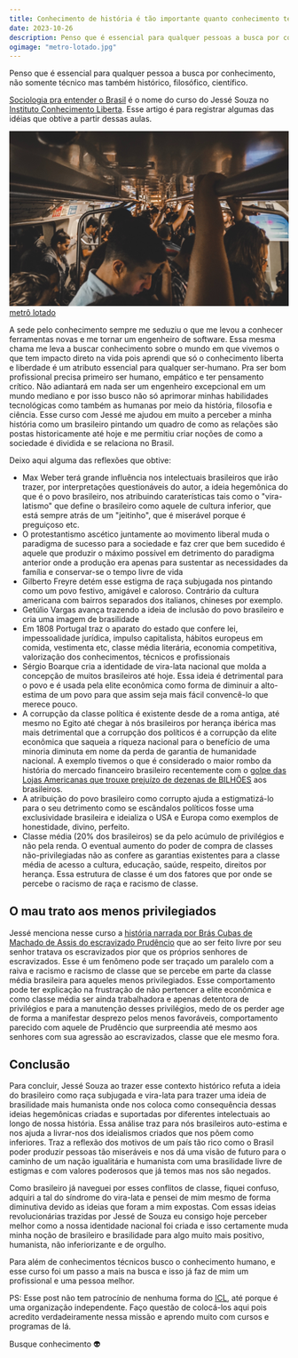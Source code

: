 ```yaml
---
title: Conhecimento de história é tão importante quanto conhecimento técnico
date: 2023-10-26
description: Penso que é essencial para qualquer pessoas a busca por conhecimento, não somente técnico mas também histórico, filosófico, científico.
ogimage: "metro-lotado.jpg"
---
```


Penso que é essencial para qualquer pessoa a busca por conhecimento, não somente técnico mas também histórico, filosófico, científico.

[Sociologia pra entender o Brasil](https://icl.com.br/curso/sociologia/) é o nome do curso do Jessé Souza no [Instituto Conhecimento Liberta](https://icl.com.br/). Esse artigo é para registrar algumas das idéias que obtive a partir dessas aulas.

![metrô lotado](metro-lotado.jpg)
[metrô lotado](https://unsplash.com/photos/a-group-of-people-riding-on-a-subway-train-Iv3eg_W_DFY)

A sede pelo conhecimento sempre me seduziu o que me levou a conhecer ferramentas novas e me tornar um engenheiro de software. Essa mesma chama me leva a buscar conhecimento sobre o mundo em que vivemos o que tem impacto direto na vida pois aprendi que só o conhecimento liberta e liberdade é um atributo essencial para qualquer ser-humano.
Pra ser bom profissional precisa primeiro ser humano, empático e ter pensamento crítico. Não adiantará em nada ser um engenheiro excepcional em um mundo mediano e por isso busco não só aprimorar minhas habilidades tecnológicas como também as humanas por meio da história, filosofia e ciência.
Esse curso com Jessé me ajudou em muito a perceber a minha história como um brasileiro pintando um quadro de como as relações são postas historicamente até hoje e me permitiu criar noções de como a sociedade é dividida e se relaciona no Brasil.

Deixo aqui alguma das reflexões que obtive:

- Max Weber terá grande influência nos intelectuais brasileiros que irão trazer, por interpretações questionáveis do autor, a ideia hegemônica do que é o povo brasileiro, nos atribuindo caraterísticas tais como o "vira-latismo" que define o brasileiro como aquele de cultura inferior, que está sempre atrás de um "jeitinho", que é miserável porque é preguiçoso etc.
- O protestantismo ascético juntamente ao movimento liberal muda o paradigma de sucesso para a sociedade e faz crer que bem sucedido é aquele que produzir o máximo possível em detrimento do paradigma anterior onde a produção era apenas para sustentar as necessidades da família e conservar-se o tempo livre de vida
- Gilberto Freyre detém esse estigma de raça subjugada nos pintando como um povo festivo, amigável e caloroso. Contrário da cultura americana com bairros separados dos italianos, chineses por exemplo.
- Getúlio Vargas avança trazendo a ideia de inclusão do povo brasileiro e cria uma imagem de brasilidade
- Em 1808 Portugal traz o aparato do estado que confere lei, impessoalidade jurídica, impulso capitalista, hábitos europeus em comida, vestimenta etc, classe média literária, economia competitiva, valorização dos conhecimentos, técnicos e profissionais
- Sérgio Boarque cria a identidade de vira-lata nacional que molda a concepção de muitos brasileiros até hoje. Essa ideia é detrimental para o povo e é usada pela elite econômica como forma de diminuir a alto-estima de um povo para que assim seja mais fácil convencê-lo que merece pouco.
- A corrupção da classe política é existente desde de a roma antiga, até mesmo no Egito até chegar à nós brasileiros por herança ibérica mas mais detrimental que a corrupção dos políticos é a corrupção da elite econômica que saqueia a riqueza nacional para o benefício de uma minoria diminuta em nome da perda de garantia de humanidade nacional. A exemplo tivemos o que é considerado o maior rombo da história do mercado financeiro brasileiro recentemente com o [golpe das Lojas Americanas que trouxe prejuízo de dezenas de BILHÕES](https://g1.globo.com/economia/noticia/2023/01/20/de-r-20-bilhoes-para-r-43-bilhoes-entenda-a-divida-da-americanas.ghtml) aos brasileiros.
- A atribuição do povo brasileiro como corrupto ajuda a estigmatizá-lo para o seu detrimento como se escândalos políticos fosse uma exclusividade brasileira e ideializa o USA e Europa como exemplos de honestidade, divino, perfeito.
- Classe média (20% dos brasileiros) se da pelo acúmulo de privilégios e não pela renda. O eventual aumento do poder de compra de classes não-privilegiadas não as confere as garantias existentes para a classe média de acesso a cultura, educação, saúde, respeito, direitos por herança. Essa estrutura de classe é um dos fatores que por onde se percebe o racismo de raça e racismo de classe.

## O mau trato aos menos privilegiados

Jessé menciona nesse curso a [história narrada por Brás Cubas de Machado de Assis do escravizado Prudêncio](https://educacaosemdistancia.emnuvens.com.br/esd/article/download/127/57/306) que ao ser feito livre por seu senhor tratava os escravizados pior que os próprios senhores de escravizados. Esse é um fenômeno pode ser traçado um paralelo com a raiva e racismo e racismo de classe que se percebe em parte da classe média brasileira para aqueles menos privilegiados. Esse comportamento pode ter explicação na frustração de não pertencer a elite econômica e como classe média ser ainda trabalhadora e apenas detentora de privilégios e para a manutenção desses privilégios, medo de os perder age de forma a manifestar desprezo pelos menos favoráveis, comportamento parecido com aquele de Prudêncio que surpreendia até mesmo aos senhores com sua agressão ao escravizados, classe que ele mesmo fora.

## Conclusão

Para concluir, Jessé Souza ao trazer esse contexto histórico refuta a ideia do brasileiro como raça subjugada e vira-lata para trazer uma ideia de brasilidade mais humanista onde nos coloca como consequência dessas ideias hegemônicas criadas e suportadas por diferentes intelectuais ao longo de nossa história.
Essa análise traz para nós brasileiros auto-estima e nos ajuda a livrar-nos dos ideialismos criados que nos põem como inferiores.
Traz a reflexão dos motivos de um país tão rico como o Brasil poder produzir pessoas tão miseráveis e nos dá uma visão de futuro para o caminho de um nação igualitária e humanista com uma brasilidade livre de estigmas e com valores poderosos que já temos mas nos são negados.

Como brasileiro já naveguei por esses conflitos de classe, fiquei confuso, adquiri a tal do síndrome do vira-lata e pensei de mim mesmo de forma diminutiva devido as ideias que foram a mim expostas. Com essas ideias revolucionárias trazidas por Jessé de Souza eu consigo hoje perceber melhor como a nossa identidade nacional foi criada e isso certamente muda minha noção de brasileiro e brasilidade para algo muito mais positivo, humanista, não inferiorizante e de orgulho.

Para além de conhecimentos técnicos busco o conhecimento humano, e esse curso foi um passo a mais na busca e isso já faz de mim um profissional e uma pessoa melhor.

PS: Esse post não tem patrocínio de nenhuma forma do [ICL](https://icl.com.br/), até porque é uma organização independente. Faço questão de colocá-los aqui pois acredito verdadeiramente nessa missão e aprendo muito com cursos e programas de lá.

Busque conhecimento 👽
